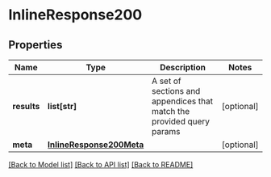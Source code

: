 # InlineResponse200

## Properties
Name | Type | Description | Notes
------------ | ------------- | ------------- | -------------
**results** | **list[str]** | A set of sections and appendices that match the provided query params | [optional] 
**meta** | [**InlineResponse200Meta**](InlineResponse200Meta.md) |  | [optional] 

[[Back to Model list]](../README.md#documentation-for-models) [[Back to API list]](../README.md#documentation-for-api-endpoints) [[Back to README]](../README.md)

